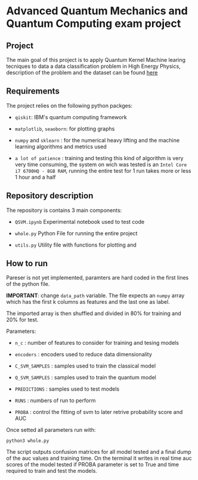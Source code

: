 # Advanced Quantum Mechanics and Quantum Computing exam project


## Project
The main goal of this project is to apply Quantum Kernel Machine learing tecniques to data a data classification problem in High Energy Physics, description of the problem and the dataset can be found [here](https://qml-hep.github.io/qml_web/)

## Requirements
The project relies on the following python packges: 

- `qiskit`: IBM's quantum computing framework

- `matplotlib`, `seaoborn`: for plotting graphs

- `numpy` and `sklearn` : for the numerical heavy lifting and the machine learning algorithms and metrics used

- `a lot of patience` : training and testing this kind of algorithm is very very time consuming, the system on wich was tested is an `Intel Core i7 6700HQ - 8GB RAM`, running the entire test for 1 run takes more or less 1 hour and a half



## Repository description
The repository is contains 3 main components:

- `QSVM.ipynb` Experimental notebook used to test code

- `whole.py` Python File for running the entire project

- `utils.py` Utility file with functions for plotting and 

## How to run 

Pareser is not yet implemented, paramters are hard coded in the first lines of the python file.

**IMPORTANT**: change `data_path` variable. The file expects an `numpy` array which has the first k columns as features and the last one as label.

The imported array is then shuffled and divided in 80% for training and 20% for test.

Parameters:

- `n_c`            : number of features to consider for training and tesing models

- `encoders`       : encoders used to reduce data dimensionality

- `C_SVM_SAMPLES`  : samples used to train the classical model

- `Q_SVM_SAMPLES`  : samples used to train the quantum model

- `PREDICTIONS`    : samples used to test models

- `RUNS`           : numbers of run to perform

- `PROBA`          : control the fitting of svm to later retrive probability score and AUC

Once setted all parameters run with:

`python3 whole.py`

The script outputs confusion matrices for all model tested and a final dump of the auc values and training time. 
On the terminal it writes in real time auc scores of the model tested if PROBA parameter is set to True and time required to train and test the models. 






